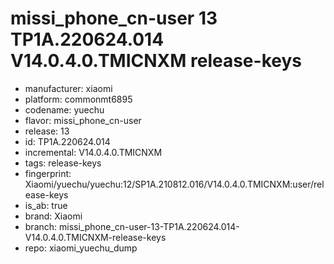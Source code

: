 # missi_phone_cn-user 13 TP1A.220624.014 V14.0.4.0.TMICNXM release-keys
- manufacturer: xiaomi
- platform: commonmt6895
- codename: yuechu
- flavor: missi_phone_cn-user
- release: 13
- id: TP1A.220624.014
- incremental: V14.0.4.0.TMICNXM
- tags: release-keys
- fingerprint: Xiaomi/yuechu/yuechu:12/SP1A.210812.016/V14.0.4.0.TMICNXM:user/release-keys
- is_ab: true
- brand: Xiaomi
- branch: missi_phone_cn-user-13-TP1A.220624.014-V14.0.4.0.TMICNXM-release-keys
- repo: xiaomi_yuechu_dump
